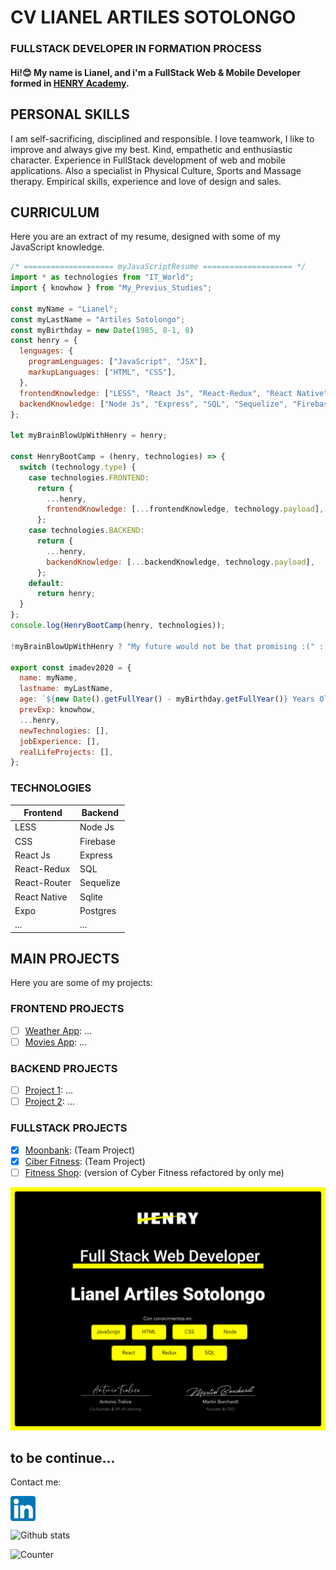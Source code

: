 # CV LIANEL ARTILES SOTOLONGO
### FULLSTACK DEVELOPER IN FORMATION PROCESS
#### Hi!😊 My name is Lianel, and i'm a FullStack Web & Mobile Developer formed in [HENRY Academy](https://www.soyhenry.com/). 
## PERSONAL SKILLS
I am self-sacrificing, disciplined and responsible. I love teamwork, I like to improve and always give my best. Kind, empathetic and enthusiastic character.
Experience in FullStack development of web and mobile applications. Also a specialist in Physical Culture, Sports and Massage therapy. Empirical skills, experience and love of design and sales.
## CURRICULUM
Here you are an extract of my resume, designed with some of my JavaScript knowledge.
```javascript   
/* ==================== myJavaScriptResume ==================== */
import * as technologies from "IT_World";
import { knowhow } from "My_Previus_Studies";

const myName = "Lianel";
const myLastName = "Artiles Sotolongo";
const myBirthday = new Date(1985, 8-1, 8)
const henry = {
  lenguages: {
    programLenguages: ["JavaScript", "JSX"],
    markupLanguages: ["HTML", "CSS"],
  },
  frontendKnowledge: ["LESS", "React Js", "React-Redux", "React Native", "Expo"],
  backendKnowledge: ["Node Js", "Express", "SQL", "Sequelize", "Firebase", "SQLite", "Postgres"],
};

let myBrainBlowUpWithHenry = henry;

const HenryBootCamp = (henry, technologies) => {
  switch (technology.type) {
    case technologies.FRONTEND:
      return {
        ...henry,
        frontendKnowledge: [...frontendKnowledge, technology.payload],
      };
    case technologies.BACKEND:
      return {
        ...henry,
        backendKnowledge: [...backendKnowledge, technology.payload],
      };
    default:
      return henry;
  }
};
console.log(HenryBootCamp(henry, technologies));

!myBrainBlowUpWithHenry ? "My future would not be that promising :(" : "I'm gonna rock the world ^_+";

export const imadev2020 = {
  name: myName,
  lastname: myLastName,
  age: `${new Date().getFullYear() - myBirthday.getFullYear()} Years Old`,
  prevExp: knowhow,
  ...henry,
  newTechnologies: [],
  jobExperience: [],
  realLifeProjects: [],
};
```
### TECHNOLOGIES
Frontend | Backend
-------- | --------
LESS | Node Js | 
CSS | Firebase
React Js | Express
React-Redux | SQL
React-Router | Sequelize
React Native | Sqlite
Expo | Postgres
... | ...
## MAIN PROJECTS
Here you are some of my projects:

### FRONTEND PROJECTS
- [ ] [Weather App](http://github.com/larts85/...): ...
- [ ] [Movies App](http://github.com/larts85/...): ...

### BACKEND PROJECTS
- [ ] [Project 1](http://github.com/larts85/...): ...
- [ ] [Project 2](http://github.com/larts85/...): ...

### FULLSTACK PROJECTS
- [x] [Moonbank](https://github.com/larts85/Wallet-Native): (Team Project)
- [x] [Ciber Fitness](https://github.com/larts85/Ciber-Fitness): (Team Project)
- [ ] [Fitness Shop](http://github.com/larts85/...): (version of Cyber Fitness refactored by only me)

![Henry Certificate](https://github.com/larts85/larts85/blob/main/Certificate.png)

to be continue...
---
<p align="left">Contact me: </p>
<a href="https://www.linkedin.com/in/imadev/" target="blank"><img align="center" src="https://github.com/larts85/larts85/blob/main/linkedin.png" alt="imadev" height="40" width="40"></a>
</br>

![Github stats](https://github-readme-stats.vercel.app/api?username=larts85)

![Counter](https://enqh38om8k81x14.m.pipedream.net)
